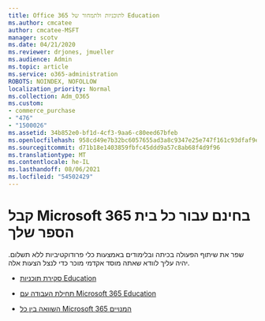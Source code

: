 ```yaml
---
title: Office 365 לתוכניות ולתמחור של Education
ms.author: cmcatee
author: cmcatee-MSFT
manager: scotv
ms.date: 04/21/2020
ms.reviewer: drjones, jmueller
ms.audience: Admin
ms.topic: article
ms.service: o365-administration
ROBOTS: NOINDEX, NOFOLLOW
localization_priority: Normal
ms.collection: Adm_O365
ms.custom:
- commerce_purchase
- "476"
- "1500026"
ms.assetid: 34b852e0-bf1d-4cf3-9aa6-c80eed67bfeb
ms.openlocfilehash: 958cd49e7b32bc6057655ad3a8c9347e25e747f161c93dfaf9e8e361d04f4fcc
ms.sourcegitcommit: d71b18e1403859fbfc45ddd9a57c8ab68f4d9f96
ms.translationtype: MT
ms.contentlocale: he-IL
ms.lasthandoff: 08/06/2021
ms.locfileid: "54502429"
---
```

# <a name="get-microsoft-365-free-for-your-entire-school"></a>קבל Microsoft 365 בחינם עבור כל בית הספר שלך

שפר את שיתוף הפעולה בכיתה ובלימודים באמצעות כלי פרודוקטיביות ללא תשלום. יהיה עליך לוודא שאתה מוסד אקדמי מוכר כדי לנצל הצעות אלה.
  
- [סקירת תוכניות Education](https://products.office.com/academic/compare-office-365-education-plans)

- [תחילת העבודה עם Microsoft 365 Education](https://support.office.com/article/get-started-with-office-365-education-ab02abe5-a1ee-458c-b749-5b44416ccf14?wt.mc_id=o365_portal_mmaven&ui=en-US&rs=en-US&ad=US)

- [השוואה בין כל Microsoft 365 המנויים](https://products.office.com/business/compare-more-office-365-for-business-plans)